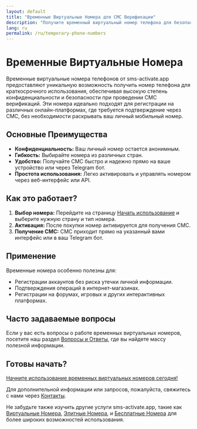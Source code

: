 ```yaml
---
layout: default
title: "Временные Виртуальные Номера для СМС Верификации"
description: "Получите временный виртуальный номер телефона для безопасной СМС верификации. Идеально подходит для регистрации на сайтах и в приложениях."
lang: ru
permalink: /ru/temporary-phone-numbers
---
```


# Временные Виртуальные Номера

Временные виртуальные номера телефонов от sms-activate.app предоставляют уникальную возможность получить номер телефона для краткосрочного использования, обеспечивая высокую степень конфиденциальности и безопасности при проведении СМС верификаций. Эти номера идеально подходят для регистрации на различных онлайн-платформах, где требуется подтверждение через СМС, без необходимости раскрывать ваш личный мобильный номер.

## Основные Преимущества

- **Конфиденциальность:** Ваш личный номер остается анонимным.
- **Гибкость:** Выбирайте номера из различных стран.
- **Удобство:** Получайте СМС быстро и надежно прямо на ваше устройство или через Telegram бот.
- **Простота использования:** Легко активировать и управлять номером через веб-интерфейс или API.

## Как это работает?

1. **Выбор номера:** Перейдите на страницу [Начать использование](/ru/get-started) и выберите нужную страну и тип номера.
2. **Активация:** После покупки номер активируется для получения СМС.
3. **Получение СМС:** СМС приходит прямо на указанный вами интерфейс или в ваш Telegram бот.

## Применение

Временные номера особенно полезны для:
- Регистрации аккаунтов без риска утечки личной информации.
- Подтверждения операций в интернет-магазинах.
- Регистрации на форумах, игровых и других интерактивных платформах.

## Часто задаваемые вопросы

Если у вас есть вопросы о работе временных виртуальных номеров, посетите наш раздел [Вопросы и Ответы](/ru/faq), где вы найдете массу полезной информации.

## Готовы начать?

[Начните использование временных виртуальных номеров сегодня!](/ru/get-started)

Для дополнительной информации или запросов, пожалуйста, свяжитесь с нами через [Контакты](/ru/contact).

Не забудьте также изучить другие услуги sms-activate.app, такие как [Виртуальные Номера](/ru/virtual-phone-numbers), [Элитные Номера](/ru/elite-phone-numbers), и [Бесплатные Номера](/ru/free-phone-numbers) для более широких возможностей использования.